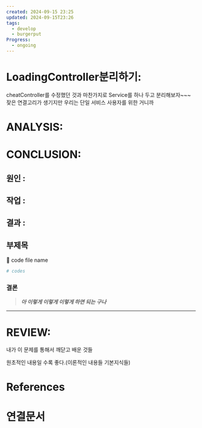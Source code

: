 ```yaml
---
created: 2024-09-15 23:25
updated: 2024-09-15T23:26
tags:
  - develop
  - burgerput
Progress:
  - ongoing
---
```


# LoadingController분리하기:
cheatController를 수정했던 것과 마찬가지로 Service를 하나 두고 분리해보자~~~
잦은 연결고리가 생기지만 우리는 단일 서비스 사용자를 위한 거니까


# ANALYSIS:

# CONCLUSION:

## 원인 :

## 작업 :

## 결과 :

## 부제목

<aside> 🔽 code file name

</aside>

```bash
# codes
```

### 결론

> _**아 이렇게 이렇게 이렇게 하면 되는 구나**_



---
# REVIEW:

내가 이 문제를 통해서 깨닫고 배운 것들

원초적인 내용일 수록 좋다.(이론적인 내용들 기본지식들)

# References

# 연결문서
